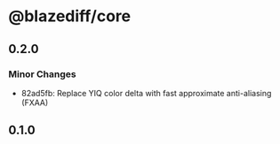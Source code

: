 # @blazediff/core

## 0.2.0

### Minor Changes

- 82ad5fb: Replace YIQ color delta with fast approximate anti-aliasing (FXAA)

## 0.1.0
